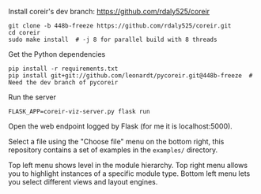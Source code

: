 Install coreir's dev branch: https://github.com/rdaly525/coreir
```
git clone -b 448b-freeze https://github.com/rdaly525/coreir.git
cd coreir
sudo make install  # -j 8 for parallel build with 8 threads
```

Get the Python dependencies
```
pip install -r requirements.txt
pip install git+git://github.com/leonardt/pycoreir.git@448b-freeze  # Need the dev branch of pycoreir
```

Run the server
```
FLASK_APP=coreir-viz-server.py flask run
```

Open the web endpoint logged by Flask (for me it is localhost:5000).

Select a file using the "Choose file" menu on the bottom right, this repository
contains a set of examples in the `examples/` directory.

Top left menu shows level in the module hierarchy. Top right menu allows you to
highlight instances of a specific module type. Bottom left menu lets you select
different views and layout engines.
